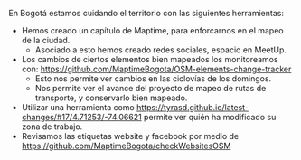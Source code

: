 En Bogotá estamos cuidando el territorio con las siguientes herramientas:

* Hemos creado un capítulo de Maptime, para enforcarnos en el mapeo de la ciudad.
  * Asociado a esto hemos creado redes sociales, espacio en MeetUp.
* Los cambios de ciertos elementos bien mapeados los monitoreamos con: https://github.com/MaptimeBogota/OSM-elements-change-tracker
  * Esto nos permite ver cambios en las ciclovías de los domingos.
  * Nos permite ver el avance del proyecto de mapeo de rutas de transporte, y conservarlo bien mapeado.
* Utilizar una herramienta como https://tyrasd.github.io/latest-changes/#17/4.71253/-74.06621 permite ver quién ha modificado su zona de trabajo.
* Revisamos las etiquetas website y facebook por medio de https://github.com/MaptimeBogota/checkWebsitesOSM

